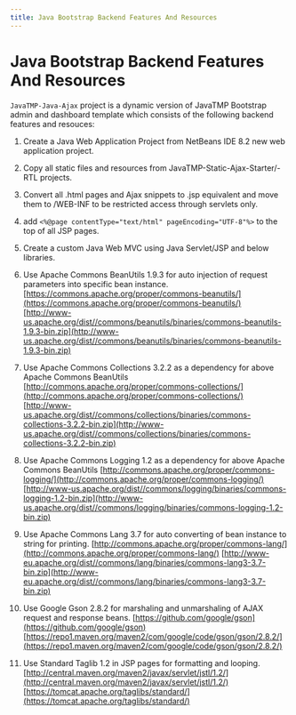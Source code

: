 ```yaml
---
title: Java Bootstrap Backend Features And Resources
---
```

# Java Bootstrap Backend Features And Resources
`JavaTMP-Java-Ajax` project is a dynamic version of JavaTMP Bootstrap admin and dashboard template which consists of the following backend features and resouces:

1.  Create a Java Web Application Project from NetBeans IDE 8.2 new web application project.

2.  Copy all static files and resources from JavaTMP-Static-Ajax-Starter/-RTL projects.

3.  Convert all .html pages and Ajax snippets to .jsp equivalent and move them to /WEB-INF to be restricted access through servlets only.
4.  add `<%@page contentType="text/html" pageEncoding="UTF-8"%>` to the top of all JSP pages.
5.  Create a custom Java Web MVC using Java Servlet/JSP and below libraries.
6.  Use Apache Commons BeanUtils 1.9.3 for auto injection of request parameters into specific bean instance.
    [https://commons.apache.org/proper/commons-beanutils/](https://commons.apache.org/proper/commons-beanutils/)
    [http://www-us.apache.org/dist//commons/beanutils/binaries/commons-beanutils-1.9.3-bin.zip](http://www-us.apache.org/dist//commons/beanutils/binaries/commons-beanutils-1.9.3-bin.zip)

7.  Use Apache Commons Collections 3.2.2 as a dependency for above Apache Commons BeanUtils
    [http://commons.apache.org/proper/commons-collections/](http://commons.apache.org/proper/commons-collections/)
    [http://www-us.apache.org/dist//commons/collections/binaries/commons-collections-3.2.2-bin.zip](http://www-us.apache.org/dist//commons/collections/binaries/commons-collections-3.2.2-bin.zip)

8.  Use Apache Commons Logging 1.2 as a dependency for above Apache Commons BeanUtils
    [http://commons.apache.org/proper/commons-logging/](http://commons.apache.org/proper/commons-logging/)
    [http://www-us.apache.org/dist//commons/logging/binaries/commons-logging-1.2-bin.zip](http://www-us.apache.org/dist//commons/logging/binaries/commons-logging-1.2-bin.zip)

9.  Use Apache Commons Lang 3.7 for auto converting of bean instance to string for printing.
    [http://commons.apache.org/proper/commons-lang/](http://commons.apache.org/proper/commons-lang/)
    [http://www-eu.apache.org/dist//commons/lang/binaries/commons-lang3-3.7-bin.zip](http://www-eu.apache.org/dist//commons/lang/binaries/commons-lang3-3.7-bin.zip)

10.  Use Google Gson 2.8.2 for marshaling and unmarshaling of AJAX request and response beans.
    [https://github.com/google/gson](https://github.com/google/gson)
    [https://repo1.maven.org/maven2/com/google/code/gson/gson/2.8.2/](https://repo1.maven.org/maven2/com/google/code/gson/gson/2.8.2/)

11.  Use Standard Taglib 1.2 in JSP pages for formatting and looping.
    [http://central.maven.org/maven2/javax/servlet/jstl/1.2/](http://central.maven.org/maven2/javax/servlet/jstl/1.2/)
    [https://tomcat.apache.org/taglibs/standard/](https://tomcat.apache.org/taglibs/standard/)

